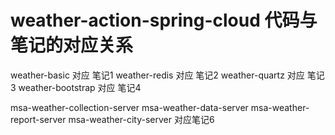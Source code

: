 # weather-action-spring-cloud 代码与笔记的对应关系

weather-basic 对应 笔记1
weather-redis 对应 笔记2
weather-quartz 对应 笔记3
weather-bootstrap 对应 笔记4

msa-weather-collection-server
msa-weather-data-server
msa-weather-report-server
msa-weather-city-server  对应笔记6